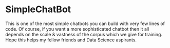 # SimpleChatBot
This is one of the most simple chatbots you can build with very few lines of code. Of course, if you want a more sophisticated chatbot then it all depends on the scale & vastness of the corpus which we give for training. Hope this helps my fellow friends and Data Science aspirants.
